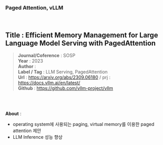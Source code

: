 ### Paged Attention, vLLM
 <br/>

## Title : Efficient Memory Management for Large Language Model Serving with PagedAttention   
> **Journal/Coference** : SOSP   
> **Year** : 2023   
> **Author** :  
> **Label / Tag** : LLM Serving, PagedAttention  
> **Url** :  https://arxiv.org/abs/2309.06180  / prj : https://docs.vllm.ai/en/latest/  
> **Github** :  https://github.com/vllm-project/vllm  

<br/>
<br/>

 
**About** :
- operating system에 사용되는 paging, virtual memory를 이용한 paged attention 제안
- LLM Inference 성능 향상

 <br/>

 